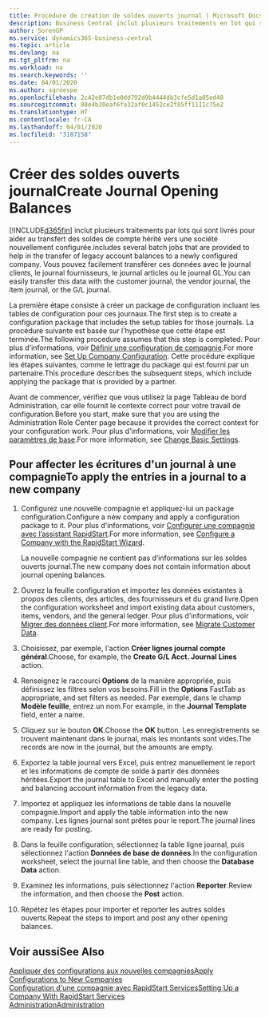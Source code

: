 ```yaml
---
title: Procédure de création de soldes ouverts journal | Microsoft Docs
description: Business Central inclut plusieurs traitements en lot qui sont fournis pour aider au transfert des soldes de compte hérités vers une compagnie nouvellement configurée. Vous pouvez facilement transférer ces données avec des reports de journal.
author: SorenGP
ms.service: dynamics365-business-central
ms.topic: article
ms.devlang: na
ms.tgt_pltfrm: na
ms.workload: na
ms.search.keywords: ''
ms.date: 04/01/2020
ms.author: sgroespe
ms.openlocfilehash: 2c42e87db1e0dd792d9b4444db3cfe5d1a05ed48
ms.sourcegitcommit: 88e4b30eaf6fa32af0c1452ce2f85ff1111c75e2
ms.translationtype: HT
ms.contentlocale: fr-CA
ms.lasthandoff: 04/01/2020
ms.locfileid: "3187158"
---
```

# <a name="create-journal-opening-balances"></a><span data-ttu-id="4547d-104">Créer des soldes ouverts journal</span><span class="sxs-lookup"><span data-stu-id="4547d-104">Create Journal Opening Balances</span></span>
[!INCLUDE[d365fin](includes/d365fin_md.md)] <span data-ttu-id="4547d-105">inclut plusieurs traitements par lots qui sont livrés pour aider au transfert des soldes de compte hérité vers une société nouvellement configurée.</span><span class="sxs-lookup"><span data-stu-id="4547d-105">includes several batch jobs that are provided to help in the transfer of legacy account balances to a newly configured company.</span></span> <span data-ttu-id="4547d-106">Vous pouvez facilement transférer ces données avec le journal clients, le journal fournisseurs, le journal articles ou le journal GL.</span><span class="sxs-lookup"><span data-stu-id="4547d-106">You can easily transfer this data with the customer journal, the vendor journal, the item journal, or the G/L journal.</span></span>

<span data-ttu-id="4547d-107">La première étape consiste à créer un package de configuration incluant les tables de configuration pour ces journaux.</span><span class="sxs-lookup"><span data-stu-id="4547d-107">The first step is to create a configuration package that includes the setup tables for those journals.</span></span> <span data-ttu-id="4547d-108">La procédure suivante est basée sur l’hypothèse que cette étape est terminée.</span><span class="sxs-lookup"><span data-stu-id="4547d-108">The following procedure assumes that this step is completed.</span></span> <span data-ttu-id="4547d-109">Pour plus d'informations, voir [Définir une configuration de compagnie](admin-set-up-company-configuration.md).</span><span class="sxs-lookup"><span data-stu-id="4547d-109">For more information, see [Set Up Company Configuration](admin-set-up-company-configuration.md).</span></span> <span data-ttu-id="4547d-110">Cette procédure explique les étapes suivantes, comme le lettrage du package qui est fourni par un partenaire.</span><span class="sxs-lookup"><span data-stu-id="4547d-110">This procedure describes the subsequent steps, which include applying the package that is provided by a partner.</span></span>  

<span data-ttu-id="4547d-111">Avant de commencer, vérifiez que vous utilisez la page Tableau de bord Administration, car elle fournit le contexte correct pour votre travail de configuration.</span><span class="sxs-lookup"><span data-stu-id="4547d-111">Before you start, make sure that you are using the Administration Role Center page because it provides the correct context for your configuration work.</span></span> <span data-ttu-id="4547d-112">Pour plus d'informations, voir [Modifier les paramètres de base](ui-change-basic-settings.md).</span><span class="sxs-lookup"><span data-stu-id="4547d-112">For more information, see [Change Basic Settings](ui-change-basic-settings.md).</span></span>

## <a name="to-apply-the-entries-in-a-journal-to-a-new-company"></a><span data-ttu-id="4547d-113">Pour affecter les écritures d'un journal à une compagnie</span><span class="sxs-lookup"><span data-stu-id="4547d-113">To apply the entries in a journal to a new company</span></span>  
1. <span data-ttu-id="4547d-114">Configurez une nouvelle compagnie et appliquez-lui un package configuration.</span><span class="sxs-lookup"><span data-stu-id="4547d-114">Configure a new company and apply a configuration package to it.</span></span> <span data-ttu-id="4547d-115">Pour plus d'informations, voir [Configurer une compagnie avec l’assistant RapidStart](admin-how-to-configure-a-company-with-the-rapidstart-wizard.md).</span><span class="sxs-lookup"><span data-stu-id="4547d-115">For more information, see [Configure a Company with the RapidStart Wizard](admin-how-to-configure-a-company-with-the-rapidstart-wizard.md).</span></span>  

    <span data-ttu-id="4547d-116">La nouvelle compagnie ne contient pas d’informations sur les soldes ouverts journal.</span><span class="sxs-lookup"><span data-stu-id="4547d-116">The new company does not contain information about journal opening balances.</span></span>  

2. <span data-ttu-id="4547d-117">Ouvrez la feuille configuration et importez les données existantes à propos des clients, des articles, des fournisseurs et du grand livre.</span><span class="sxs-lookup"><span data-stu-id="4547d-117">Open the configuration worksheet and import existing data about customers, items, vendors, and the general ledger.</span></span> <span data-ttu-id="4547d-118">Pour plus d'informations, voir [Migrer des données client](admin-migrate-customer-data.md).</span><span class="sxs-lookup"><span data-stu-id="4547d-118">For more information, see [Migrate Customer Data](admin-migrate-customer-data.md).</span></span>  
3. <span data-ttu-id="4547d-119">Choisissez, par exemple, l'action **Créer lignes journal compte général**.</span><span class="sxs-lookup"><span data-stu-id="4547d-119">Choose, for example, the **Create G/L Acct. Journal Lines** action.</span></span>  
4. <span data-ttu-id="4547d-120">Renseignez le raccourci **Options** de la manière appropriée, puis définissez les filtres selon vos besoins.</span><span class="sxs-lookup"><span data-stu-id="4547d-120">Fill in the **Options** FastTab as appropriate, and set filters as needed.</span></span> <span data-ttu-id="4547d-121">Par exemple, dans le champ **Modèle feuille**, entrez un nom.</span><span class="sxs-lookup"><span data-stu-id="4547d-121">For example, in the **Journal Template** field, enter a name.</span></span>  
5. <span data-ttu-id="4547d-122">Cliquez sur le bouton **OK**.</span><span class="sxs-lookup"><span data-stu-id="4547d-122">Choose the **OK** button.</span></span> <span data-ttu-id="4547d-123">Les enregistrements se trouvent maintenant dans le journal, mais les montants sont vides.</span><span class="sxs-lookup"><span data-stu-id="4547d-123">The records are now in the journal, but the amounts are empty.</span></span>  
6. <span data-ttu-id="4547d-124">Exportez la table journal vers Excel, puis entrez manuellement le report et les informations de compte de solde à partir des données héritées.</span><span class="sxs-lookup"><span data-stu-id="4547d-124">Export the journal table to Excel and manually enter the posting and balancing account information from the legacy data.</span></span>
7. <span data-ttu-id="4547d-125">Importez et appliquez les informations de table dans la nouvelle compagnie.</span><span class="sxs-lookup"><span data-stu-id="4547d-125">Import and apply the table information into the new company.</span></span> <span data-ttu-id="4547d-126">Les lignes journal sont prêtes pour le report.</span><span class="sxs-lookup"><span data-stu-id="4547d-126">The journal lines are ready for posting.</span></span>  
8. <span data-ttu-id="4547d-127">Dans la feuille configuration, sélectionnez la table ligne journal, puis sélectionnez l'action **Données de base de données**.</span><span class="sxs-lookup"><span data-stu-id="4547d-127">In the configuration worksheet, select the journal line table, and then choose the **Database Data** action.</span></span>  
9. <span data-ttu-id="4547d-128">Examinez les informations, puis sélectionnez l'action **Reporter**.</span><span class="sxs-lookup"><span data-stu-id="4547d-128">Review the information, and then choose the **Post** action.</span></span>  
10. <span data-ttu-id="4547d-129">Répétez les étapes pour importer et reporter les autres soldes ouverts.</span><span class="sxs-lookup"><span data-stu-id="4547d-129">Repeat the steps to import and post any other opening balances.</span></span>  

## <a name="see-also"></a><span data-ttu-id="4547d-130">Voir aussi</span><span class="sxs-lookup"><span data-stu-id="4547d-130">See Also</span></span>  
[<span data-ttu-id="4547d-131">Appliquer des configurations aux nouvelles compagnies</span><span class="sxs-lookup"><span data-stu-id="4547d-131">Apply Configurations to New Companies</span></span>](admin-apply-configuration-to-new-companies.md)  
[<span data-ttu-id="4547d-132">Configuration d'une compagnie avec RapidStart Services</span><span class="sxs-lookup"><span data-stu-id="4547d-132">Setting Up a Company With RapidStart Services</span></span>](admin-set-up-a-company-with-rapidstart.md)  
[<span data-ttu-id="4547d-133">Administration</span><span class="sxs-lookup"><span data-stu-id="4547d-133">Administration</span></span>](admin-setup-and-administration.md)
